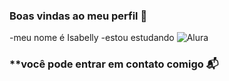 ### **Boas vindas ao meu perfil** 💙

-meu nome é Isabelly
-estou estudando ![Alura](https://www.Alura.com.br)

### **você pode entrar em contato comigo 📬 
